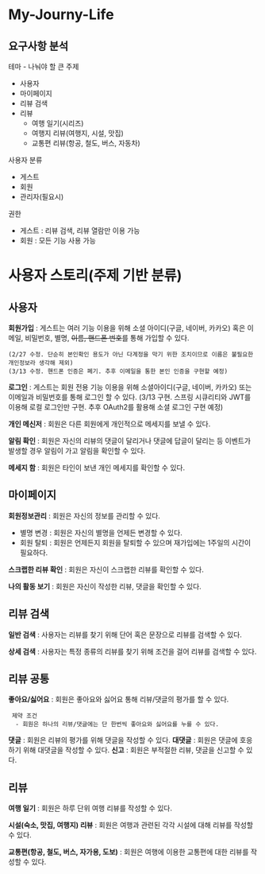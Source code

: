 # My-Journy-Life


## 요구사항 분석

테마 - 나눠야 할 큰 주제

 - 사용자
 - 마이페이지
 - 리뷰 검색
 - 리뷰
	 - 여행 일기(시리즈)
	 - 여행지 리뷰(여행지, 시설, 맛집)
	 - 교통편 리뷰(항공, 철도, 버스, 자동차)

사용자 분류

 - 게스트
 - 회원
 - 관리자(필요시)

권한
 - 게스트 : 리뷰 검색, 리뷰 열람만 이용 가능
 - 회원 : 모든 기능 사용 가능
 
 
# 사용자 스토리(주제 기반 분류)

## 사용자

**회원가입** : 게스트는 여러 기능 이용을 위해 소셜 아이디(구글, 네이버, 카카오) 혹은 이메일, 비밀번호, 별명, ~~이름, 핸드폰 번호~~를 통해 가입할 수 있다.
	
	(2/27 수정. 단순히 본인확인 용도가 아닌 다계정을 막기 위한 조치이므로 이름은 불필요한 개인정보라 생각해 제외)
	(3/13 수정. 핸드폰 인증은 폐기. 추후 이메일을 통한 본인 인증을 구현할 예정)
	    
**로그인** : 게스트는 회원 전용 기능 이용을 위해 소셜아이디(구글, 네이버, 카카오) 또는 이메일과 비밀번호를 통해 로그인 할 수 있다. 
	(3/13 구현. 스프링 시큐리티와 JWT를 이용해 로컬 로그인만 구현. 추후 OAuth2를 활용해 소셜 로그인 구현 예정)

**개인 메신저** : 회원은 다른 회원에게 개인적으로 메세지를 보낼 수 있다.

**알림 확인** : 회원은 자신의 리뷰의 댓글이 달리거나 댓글에 답글이 달리는 등 이벤트가 발생할 경우 알림이 가고 알림을 확인할 수 있다.

**메세지 함** :  회원은 타인이 보낸 개인 메세지를 확인할 수 있다.

## 마이페이지

**회원정보관리** :  회원은 자신의 정보를 관리할 수 있다.
 
 - 별명 변경 : 회원은 자신의 별명을 언제든 변경할 수 있다.
 - 회원 탈퇴 : 회원은 언제든지 회원을 탈퇴할 수 있으며 재가입에는 1주일의 시간이 필요하다.

**스크랩한 리뷰 확인** : 회원은 자신이 스크랩한 리뷰를 확인할 수 있다.

**나의 활동 보기** : 회원은 자신이 작성한 리뷰, 댓글을 확인할 수 있다.

## 리뷰 검색

**일반 검색** : 사용자는 리뷰를 찾기 위해 단어 혹은 문장으로 리뷰를 검색할 수 있다.

**상세 검색** : 사용자는 특정 종류의 리뷰를 찾기 위해 조건을 걸어 리뷰를 검색할 수 있다.


## 리뷰 공통

**좋아요/싫어요** : 회원은 좋아요와 싫어요 통해 리뷰/댓글의 평가를 할 수 있다.

	 제약 조건
	  - 회원은 하나의 리뷰/댓글에는 단 한번씩 좋아요와 싫어요를 누를 수 있다.

**댓글** : 회원은 리뷰의 평가를 위해 댓글을 작성할 수 있다.
**대댓글** : 회원은 댓글에 호응하기 위해 대댓글을 작성할 수 있다.
**신고** : 회원은 부적절한 리뷰, 댓글을 신고할 수 있다.


## 리뷰

**여행 일기** : 회원은 하루 단위 여행 리뷰를 작성할 수 있다.

**시설(숙소, 맛집,  여행지) 리뷰** : 회원은 여행과 관련된 각각 시설에 대해 리뷰를 작성할 수 있다.

**교통편(항공, 철도, 버스, 자가용, 도보)** : 회원은 여행에 이용한 교통편에 대한 리뷰를 작성할 수 있다.
	 
